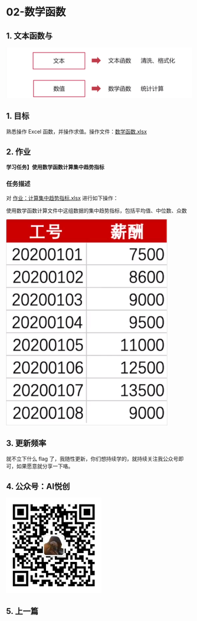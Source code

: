 # 02-数学函数

## 1. 文本函数与

![](README.assets/image-20210520155112997.png)





## 1. 目标

熟悉操作 Excel 函数，并操作求值。操作文件：[数学函数.xlsx](数学函数.xlsx)



## 2. 作业

**学习任务】使用数学函数计算集中趋势指标**

### 任务描述

对 [作业：计算集中趋势指标.xlsx](作业：计算集中趋势指标.xlsx) 进行如下操作：

使用数学函数计算文件中这组数据的集中趋势指标，包括平均值、中位数、众数

![](README.assets/6009437009d9834c04370558.jpg)





## 3. 更新频率

就不立下什么 flag 了，我随性更新，你们想持续学的，就持续关注我公众号即可，如果愿意就分享一下咯。



## 4. 公众号：AI悦创

![公众号：AI悦创.jpg](README.assets/公众号：AI悦创.jpg)

## 5. 上一篇

